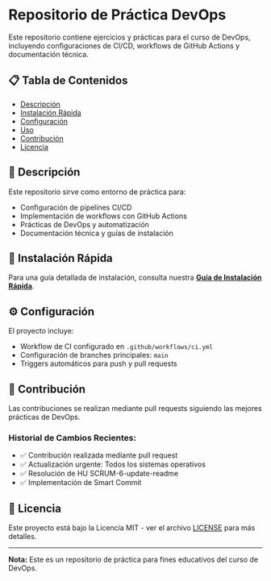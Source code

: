 # Repositorio de Práctica DevOps

Este repositorio contiene ejercicios y prácticas para el curso de DevOps, incluyendo configuraciones de CI/CD, workflows de GitHub Actions y documentación técnica.

## 📋 Tabla de Contenidos

- [Descripción](#descripción)
- [Instalación Rápida](docs/instalacion-rapida.md)
- [Configuración](#configuración)
- [Uso](#uso)
- [Contribución](#contribución)
- [Licencia](#licencia)

## 📖 Descripción

Este repositorio sirve como entorno de práctica para:
- Configuración de pipelines CI/CD
- Implementación de workflows con GitHub Actions
- Prácticas de DevOps y automatización
- Documentación técnica y guías de instalación

## 🚀 Instalación Rápida

Para una guía detallada de instalación, consulta nuestra [**Guía de Instalación Rápida**](docs/instalacion-rapida.md).

## ⚙️ Configuración

El proyecto incluye:
- Workflow de CI configurado en `.github/workflows/ci.yml`
- Configuración de branches principales: `main`
- Triggers automáticos para push y pull requests

## 📝 Contribución

Las contribuciones se realizan mediante pull requests siguiendo las mejores prácticas de DevOps.

### Historial de Cambios Recientes:
- ✅ Contribución realizada mediante pull request
- ✅ Actualización urgente: Todos los sistemas operativos
- ✅ Resolución de HU SCRUM-6-update-readme
- ✅ Implementación de Smart Commit

## 📄 Licencia

Este proyecto está bajo la Licencia MIT - ver el archivo [LICENSE](LICENSE) para más detalles.

---

**Nota:** Este es un repositorio de práctica para fines educativos del curso de DevOps.